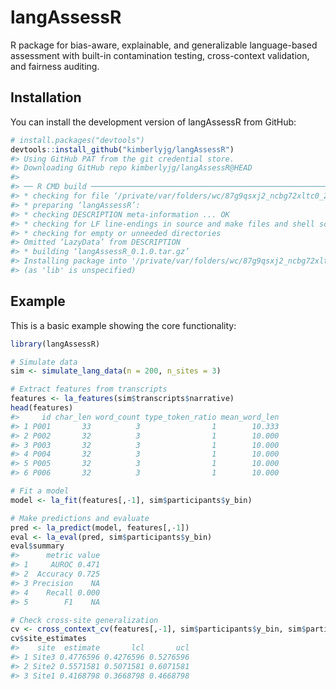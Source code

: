 
<!-- README.md is generated from README.Rmd. Please edit that file -->

# langAssessR

<!-- badges: start -->
<!-- badges: end -->

R package for bias-aware, explainable, and generalizable language-based
assessment with built-in contamination testing, cross-context
validation, and fairness auditing.

## Installation

You can install the development version of langAssessR from GitHub:

``` r
# install.packages("devtools")
devtools::install_github("kimberlyjg/langAssessR")
#> Using GitHub PAT from the git credential store.
#> Downloading GitHub repo kimberlyjg/langAssessR@HEAD
#> 
#> ── R CMD build ─────────────────────────────────────────────────────────────────
#> * checking for file ‘/private/var/folders/wc/87g9qsxj2_ncbg72xltc0_2w0000gn/T/RtmpfVZMyO/remotesb51e16af7de6/kimberlyjg-langAssessR-908449a/DESCRIPTION’ ... OK
#> * preparing ‘langAssessR’:
#> * checking DESCRIPTION meta-information ... OK
#> * checking for LF line-endings in source and make files and shell scripts
#> * checking for empty or unneeded directories
#> Omitted ‘LazyData’ from DESCRIPTION
#> * building ‘langAssessR_0.1.0.tar.gz’
#> Installing package into '/private/var/folders/wc/87g9qsxj2_ncbg72xltc0_2w0000gn/T/RtmpVaKHuC/temp_libpathb445531f41c0'
#> (as 'lib' is unspecified)
```

## Example

This is a basic example showing the core functionality:

``` r
library(langAssessR)

# Simulate data
sim <- simulate_lang_data(n = 200, n_sites = 3)

# Extract features from transcripts
features <- la_features(sim$transcripts$narrative)
head(features)
#>     id char_len word_count type_token_ratio mean_word_len
#> 1 P001       33          3                1        10.333
#> 2 P002       32          3                1        10.000
#> 3 P003       32          3                1        10.000
#> 4 P004       32          3                1        10.000
#> 5 P005       32          3                1        10.000
#> 6 P006       32          3                1        10.000

# Fit a model
model <- la_fit(features[,-1], sim$participants$y_bin)

# Make predictions and evaluate
pred <- la_predict(model, features[,-1])
eval <- la_eval(pred, sim$participants$y_bin)
eval$summary
#>      metric value
#> 1     AUROC 0.471
#> 2  Accuracy 0.725
#> 3 Precision    NA
#> 4    Recall 0.000
#> 5        F1    NA

# Check cross-site generalization
cv <- cross_context_cv(features[,-1], sim$participants$y_bin, sim$participants$site)
cv$site_estimates
#>    site  estimate       lcl       ucl
#> 1 Site3 0.4776596 0.4276596 0.5276596
#> 2 Site2 0.5571581 0.5071581 0.6071581
#> 3 Site1 0.4168798 0.3668798 0.4668798
```
